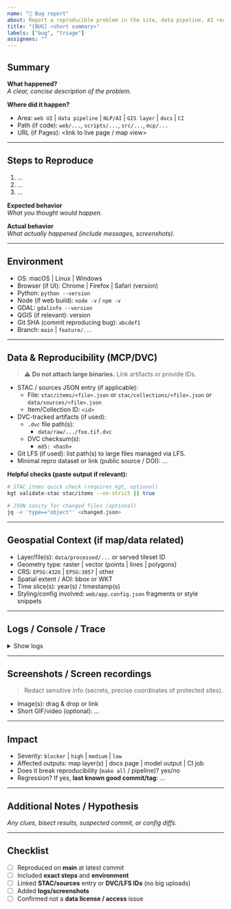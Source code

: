 ```yaml
---
name: "🐞 Bug report"
about: Report a reproducible problem in the site, data pipeline, AI reasoning, or docs
title: "[BUG] <short summary>"
labels: ["bug", "triage"]
assignees: ""
---
```


## Summary

**What happened?**  
_A clear, concise description of the problem._

**Where did it happen?**  
- Area: `web UI` | `data pipeline` | `NLP/AI` | `GIS layer` | `docs` | `CI`
- Path (if code): `web/...`, `scripts/...`, `src/...`, `mcp/...`
- URL (if Pages): <link to live page / map view>

---

## Steps to Reproduce

1. …
2. …
3. …

**Expected behavior**  
_What you thought would happen._

**Actual behavior**  
_What actually happened (include messages, screenshots)._

---

## Environment

- OS: macOS | Linux | Windows
- Browser (if UI): Chrome | Firefox | Safari (version)
- Python: `python --version`
- Node (if web build): `node -v` / `npm -v`
- GDAL: `gdalinfo --version`
- QGIS (if relevant): version
- Git SHA (commit reproducing bug): `abcdef1`
- Branch: `main` | `feature/...`

---

## Data & Reproducibility (MCP/DVC)

> ⚠️ **Do not attach large binaries.** Link artifacts or provide IDs.

- STAC / sources JSON entry (if applicable):  
  - File: `stac/items/<file>.json` or `stac/collections/<file>.json` or `data/sources/<file>.json`
  - Item/Collection ID: `<id>`
- DVC-tracked artifacts (if used):
  - `.dvc` file path(s):  
    - `data/raw/.../foo.tif.dvc`
  - DVC checksum(s):  
    - `md5: <hash>`
- Git LFS (if used): list path(s) to large files managed via LFS.
- Minimal repro dataset or link (public source / DOI): …

**Helpful checks (paste output if relevant):**
```bash
# STAC items quick check (requires kgt, optional)
kgt validate-stac stac/items --no-strict || true

# JSON sanity for changed files (optional)
jq -e 'type=="object"' <changed.json>
````

---

## Geospatial Context (if map/data related)

* Layer/file(s): `data/processed/...` or served tileset ID
* Geometry type: raster | vector (points | lines | polygons)
* CRS: `EPSG:4326` | `EPSG:3857` | other
* Spatial extent / AOI: bbox or WKT
* Time slice(s): year(s) / timestamp(s)
* Styling/config involved: `web/app.config.json` fragments or style snippets

---

## Logs / Console / Trace

<details>
<summary>Show logs</summary>

* Browser console (UI bugs): paste or attach text
* Build logs (Node/GDAL/Python): paste relevant excerpt
* Python traceback (pipeline/AI): …
* CI run link (if failing in Actions): …

</details>

---

## Screenshots / Screen recordings

> Redact sensitive info (secrets, precise coordinates of protected sites).

* Image(s): drag & drop or link
* Short GIF/video (optional): …

---

## Impact

* Severity: `blocker` | `high` | `medium` | `low`
* Affected outputs: map layer(s) | docs page | model output | CI job
* Does it break reproducibility (`make all` / pipeline)? yes/no
* Regression? If yes, **last known good commit/tag**: …

---

## Additional Notes / Hypothesis

*Any clues, bisect results, suspected commit, or config diffs.*

---

## Checklist

* [ ] Reproduced on **main** at latest commit
* [ ] Included **exact steps** and **environment**
* [ ] Linked **STAC/sources** entry or **DVC/LFS IDs** (no big uploads)
* [ ] Added **logs/screenshots**
* [ ] Confirmed not a **data license / access** issue

```
```
